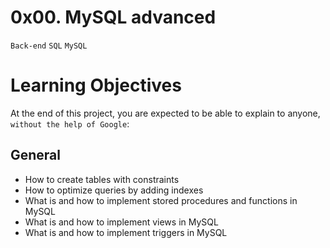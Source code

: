 # 0x00. MySQL advanced
`Back-end` `SQL` `MySQL`

# Learning Objectives
At the end of this project, you are expected to be able to explain to anyone, `without the help of Google`:

## General
- How to create tables with constraints
- How to optimize queries by adding indexes
- What is and how to implement stored procedures and functions in MySQL
- What is and how to implement views in MySQL
- What is and how to implement triggers in MySQL